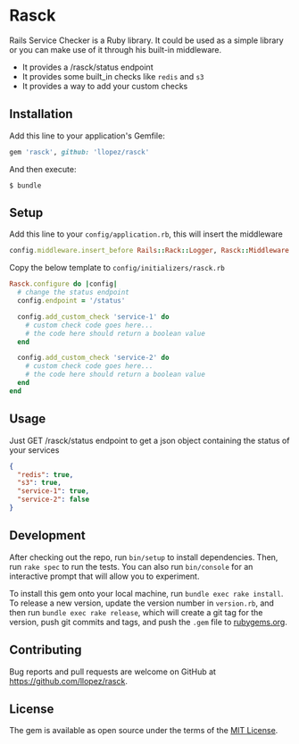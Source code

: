# Rasck

Rails Service Checker is a Ruby library. 
It could be used as a simple library or you can make use of it through his built-in middleware.

* It provides a /rasck/status endpoint
* It provides some built_in checks like `redis` and `s3`
* It provides a way to add your custom checks

## Installation

Add this line to your application's Gemfile:

```ruby
gem 'rasck', github: 'llopez/rasck'
```

And then execute:

    $ bundle

## Setup

Add this line to your `config/application.rb`, this will insert the middleware

```ruby
config.middleware.insert_before Rails::Rack::Logger, Rasck::Middleware
```

Copy the below template to `config/initializers/rasck.rb`

```ruby
Rasck.configure do |config|
  # change the status endpoint
  config.endpoint = '/status'

  config.add_custom_check 'service-1' do
    # custom check code goes here...
    # the code here should return a boolean value
  end

  config.add_custom_check 'service-2' do
    # custom check code goes here...
    # the code here should return a boolean value
  end
end
```

## Usage

Just GET /rasck/status endpoint to get a json object containing the status of your services

```json
{
  "redis": true,
  "s3": true,
  "service-1": true,
  "service-2": false
}
```

## Development

After checking out the repo, run `bin/setup` to install dependencies. Then, run `rake spec` to run the tests. You can also run `bin/console` for an interactive prompt that will allow you to experiment.

To install this gem onto your local machine, run `bundle exec rake install`. To release a new version, update the version number in `version.rb`, and then run `bundle exec rake release`, which will create a git tag for the version, push git commits and tags, and push the `.gem` file to [rubygems.org](https://rubygems.org).

## Contributing

Bug reports and pull requests are welcome on GitHub at https://github.com/llopez/rasck.

## License

The gem is available as open source under the terms of the [MIT License](https://opensource.org/licenses/MIT).
